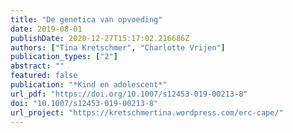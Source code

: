 ```yaml
---
title: "De genetica van opvoeding"
date: 2019-08-01
publishDate: 2020-12-27T15:17:02.216686Z
authors: ["Tina Kretschmer", "Charlotte Vrijen"]
publication_types: ["2"]
abstract: ""
featured: false
publication: "*Kind en adolescent*"
url_pdf: "https://doi.org/10.1007/s12453-019-00213-8"
doi: "10.1007/s12453-019-00213-8"
url_project: "https://kretschmertina.wordpress.com/erc-cape/"
---
```


